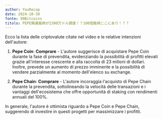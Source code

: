 ```yaml
---
author: YouRecap
date: 2024-10-30
fonte: 99Bitcoins
titolo: PEPE関連銘柄が2300万ドル調達！？100倍銘柄ここにあり！？？
---
```


Ecco la lista delle criptovalute citate nel video e le relative intenzioni dell'autore:

1. **Pepe Coin**: **Comprare** - L'autore suggerisce di acquistare Pepe Coin durante la fase di prevendita, evidenziando la possibilità di profitti elevati grazie all'interesse crescente e alla raccolta di 23 milioni di dollari. Inoltre, prevede un aumento di prezzo imminente e la possibilità di vendere parzialmente al momento dell'elenco su exchange.

2. **Pepe Chain**: **Comprare** - L'autore incoraggia l'acquisto di Pepe Chain durante la prevendita, sottolineando la velocità delle transazioni e i vantaggi dell'ecosistema che offre opportunità di staking con rendimenti annuali del 100%.

In generale, l'autore è ottimista riguardo a Pepe Coin e Pepe Chain, suggerendo di investire in questi progetti per massimizzare i profitti.
